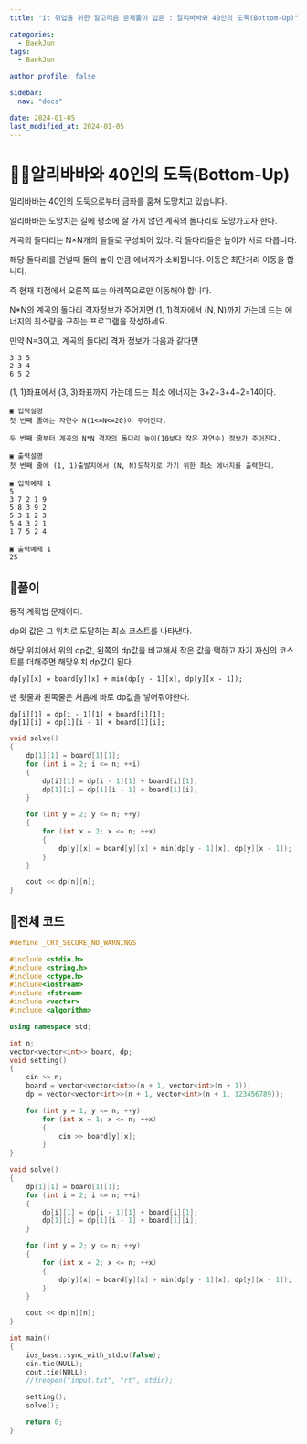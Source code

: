 ```yaml
---
title: "it 취업을 위한 알고리즘 문제풀이 입문 : 알리바바와 40인의 도둑(Bottom-Up)"

categories:
  - BaekJun
tags:
  - BaekJun

author_profile: false

sidebar:
  nav: "docs"

date: 2024-01-05
last_modified_at: 2024-01-05
---
```


# 🙇‍♀️알리바바와 40인의 도둑(Bottom-Up)

알리바바는 40인의 도둑으로부터 금화를 훔쳐 도망치고 있습니다.  

알리바바는 도망치는 길에 평소에 잘 가지 않던 계곡의 돌다리로 도망가고자 한다.  

계곡의 돌다리는 N×N개의 돌들로 구성되어 있다. 각 돌다리들은 높이가 서로 다릅니다.  

해당 돌다리를 건널때 돌의 높이 만큼 에너지가 소비됩니다. 이동은 최단거리 이동을 합니다.  

즉 현재 지점에서 오른쪽 또는 아래쪽으로만 이동해야 합니다.  

N*N의 계곡의 돌다리 격자정보가 주어지면 (1, 1)격자에서 (N, N)까지 가는데 드는 에너지의 최소량을 구하는 프로그램을 작성하세요.  

만약 N=3이고, 계곡의 돌다리 격자 정보가 다음과 같다면   

```
3 3 5
2 3 4
6 5 2
```

(1, 1)좌표에서 (3, 3)좌표까지 가는데 드는 최소 에너지는 3+2+3+4+2=14이다.  

```
▣ 입력설명
첫 번째 줄에는 자연수 N(1<=N<=20)이 주어진다. 

두 번째 줄부터 계곡의 N*N 격자의 돌다리 높이(10보다 작은 자연수) 정보가 주어진다.

▣ 출력설명
첫 번째 줄에 (1, 1)출발지에서 (N, N)도착지로 가기 위한 최소 에너지를 출력한다.

▣ 입력예제 1 
5
3 7 2 1 9
5 8 3 9 2
5 3 1 2 3
5 4 3 2 1 
1 7 5 2 4

▣ 출력예제 1
25
```

## 🚀풀이

동적 계획법 문제이다.  

dp의 값은 그 위치로 도달하는 최소 코스트를 나타낸다.  

해당 위치에서 위의 dp값, 왼쪽의 dp값을 비교해서 작은 값을 택하고 자기 자신의 코스트를 더해주면 해당위치 dp값이 된다.  

`dp[y][x] = board[y][x] + min(dp[y - 1][x], dp[y][x - 1]);`  

맨 윗줄과 왼쪽줄은 처음에 바로 dp값을 넣어줘야한다.  

`dp[i][1] = dp[i - 1][1] + board[i][1];`  
`dp[1][i] = dp[1][i - 1] + board[1][i];`  

```cpp
void solve()
{
	dp[1][1] = board[1][1];
	for (int i = 2; i <= n; ++i)
	{
		dp[i][1] = dp[i - 1][1] + board[i][1];
		dp[1][i] = dp[1][i - 1] + board[1][i];
	}

	for (int y = 2; y <= n; ++y)
	{
		for (int x = 2; x <= n; ++x)
		{
			dp[y][x] = board[y][x] + min(dp[y - 1][x], dp[y][x - 1]);
		}
	}

	cout << dp[n][n];
}
```

## 🚀전체 코드

```cpp
#define _CRT_SECURE_NO_WARNINGS

#include <stdio.h>
#include <string.h>
#include <ctype.h>
#include<iostream>
#include <fstream>
#include <vector>
#include <algorithm>

using namespace std;

int n;
vector<vector<int>> board, dp;
void setting()
{
	cin >> n;
	board = vector<vector<int>>(n + 1, vector<int>(n + 1));
	dp = vector<vector<int>>(n + 1, vector<int>(n + 1, 123456789));

	for (int y = 1; y <= n; ++y)
		for (int x = 1; x <= n; ++x)
		{
			cin >> board[y][x];
		}
}

void solve()
{
	dp[1][1] = board[1][1];
	for (int i = 2; i <= n; ++i)
	{
		dp[i][1] = dp[i - 1][1] + board[i][1];
		dp[1][i] = dp[1][i - 1] + board[1][i];
	}

	for (int y = 2; y <= n; ++y)
	{
		for (int x = 2; x <= n; ++x)
		{
			dp[y][x] = board[y][x] + min(dp[y - 1][x], dp[y][x - 1]);
		}
	}

	cout << dp[n][n];
}

int main() 
{
	ios_base::sync_with_stdio(false);
	cin.tie(NULL);
	cout.tie(NULL);
	//freopen("input.txt", "rt", stdin);

	setting();
	solve();

	return 0;
}
```